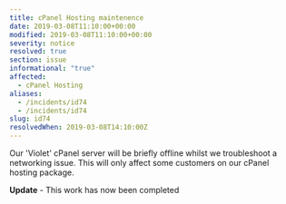 ```yaml
---
title: cPanel Hosting maintenence
date: 2019-03-08T11:10:00+00:00
modified: 2019-03-08T11:10:00+00:00
severity: notice
resolved: true
section: issue
informational: "true"
affected:
  - cPanel Hosting
aliases:
  - /incidents/id74
  - /incidents/id74
slug: id74
resolvedWhen: 2019-03-08T14:10:00Z
---
```


Our 'Violet' cPanel server will be briefly offline whilst we troubleshoot a networking issue. This will only affect some customers on our cPanel hosting package.

**Update** - This work has now been completed

